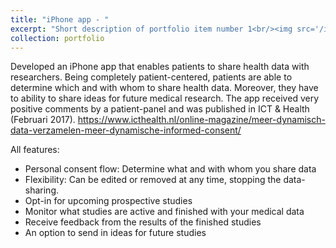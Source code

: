 ```yaml
---
title: "iPhone app - "
excerpt: "Short description of portfolio item number 1<br/><img src='/images/iphoneapp.png'>"
collection: portfolio
---
```


Developed an iPhone app that enables patients to share health data with researchers. Being completely patient-centered, patients are able to determine which and with whom to share health data. Moreover, they have to ability to share ideas for future medical research. The app received very positive comments by a patient-panel and was published in ICT & Health (Februari 2017). https://www.icthealth.nl/online-magazine/meer-dynamisch-data-verzamelen-meer-dynamische-informed-consent/ 

All features:
- Personal consent flow: Determine what and with whom you share data
- Flexibility: Can be edited or removed at any time, stopping the data-sharing.
- Opt-in for upcoming prospective studies
- Monitor what studies are active and finished with your medical data
- Receive feedback from the results of the finished studies
- An option to send in ideas for future studies
